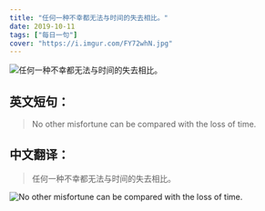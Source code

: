 ```yaml
---
title: "任何一种不幸都无法与时间的失去相比。"
date: 2019-10-11
tags: ["每日一句"]
cover: "https://i.imgur.com/FY72whN.jpg"
---
```


![任何一种不幸都无法与时间的失去相比。](https://i.imgur.com/OB0CeFI.jpg)

## 英文短句：
> No other misfortune can be compared with the loss of time.

<!--more-->

## 中文翻译：
> 任何一种不幸都无法与时间的失去相比。

![No other misfortune can be compared with the loss of time.](https://i.imgur.com/tSmAq6G.jpg)

